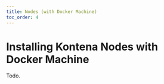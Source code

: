 ```yaml
---
title: Nodes (with Docker Machine)
toc_order: 4
---
```


# Installing Kontena Nodes with Docker Machine

Todo.